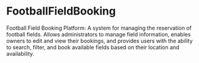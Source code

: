 # FootballFieldBooking
Football Field Booking Platform: A system for managing the reservation of football fields. Allows administrators to manage field information, enables owners to edit and view their bookings, and provides users with the ability to search, filter, and book available fields based on their location and availability.
